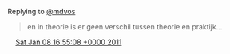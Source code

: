 Replying to [@mdvos](https://twitter.com/@mdvos/status/23769864149671937)

> en in theorie is er geen verschil tussen theorie en praktijk\.\.\.

<img src="../../media/tweet.ico" width="12" /> [Sat Jan 08 16:55:08 +0000 2011](https://twitter.com/DromerDenker/status/23784780780797952)